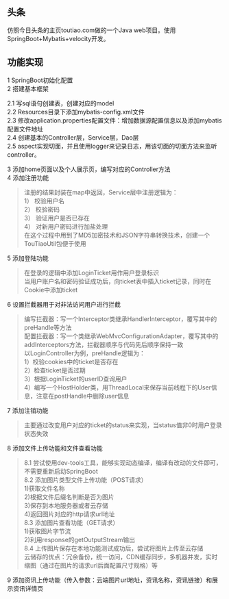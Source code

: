 ## 头条
仿照今日头条的主页toutiao.com做的一个Java web项目。使用SpringBoot+Mybatis+velocity开发。       

## 功能实现        
1 SpringBoot初始化配置             
2 搭建基本框架
>      
2.1 写sql语句创建表，创建对应的model     
2.2 Resources目录下添加mybatis-config.xml文件   
2.3 修改application.properties配置文件：增加数据源配置信息以及添加mybatis配置文件地址    
2.4 创建基本的Controller层，Service层，Dao层       
2.5 aspect实现切面，并且使用logger来记录日志，用该切面的切面方法来监听controller。
    
3 添加home页面以及个人展示页，编写对应的Controller方法  
4  添加注册功能   
>注册的结果封装在map中返回，Service层中注册逻辑为：  
>1） 校验用户名   
>2） 校验密码  
>3） 验证用户是否已存在   
>4） 对新用户密码进行加盐处理   
>在这个过程中用到了MD5加密技术和JSON字符串转换技术，创建一个TouTiaoUtil包便于使用   

5 添加登陆功能
> 在登录的逻辑中添加LoginTicket用作用户登录标识   
> 当用户账户名和密码验证成功后，向ticket表中插入ticket记录，同时在Cookie中添加ticket

6 设置拦截器用于对非法访问用户进行拦截
> 编写拦截器：写一个Interceptor类继承HandlerInterceptor，覆写其中的preHandle等方法  
> 配置拦截器：写一个类继承WebMvcConfigurationAdapter，覆写其中的addInterceptors方法，拦截器顺序与代码先后顺序保持一致    
> 以LoginController为例，preHandle逻辑为：   
> 1）校验cookies中的ticket是否存在   
> 2）检查ticket是否过期   
> 3）根据LoginTicket的userID查询用户  
> 4）编写一个HostHolder类，用ThreadLocal来保存当前线程下的User信息，注意在postHandle中删除user信息  

7 添加注销功能   
>主要通过改变用户对应的ticket的status来实现，当status值非0时用户登录状态失效   

8 添加文件上传功能和文件查看功能
>8.1 尝试使用dev-tools工具，能够实现动态编译，编译有改动的文件即可，不需要重新启动SpringBoot   
>8.2 添加图片类型文件上传功能（POST请求）   
>1)获取文件名称  
>2)根据文件后缀名判断是否为图片   
>3)保存到本地服务器或者云存储   
>4)返回图片对应的http请求url地址    
>8.3 添加图片查看功能（GET请求）  
>1)获取图片字节流   
>2)利用response的getOutputStream输出   
>8.4 上传图片保存在本地功能测试成功后，尝试将图片上传至云存储  
>云储存的优点：冗余备份，统一访问，CDN缓存同步，多机器并发，实时缩图（通过在图片的请求url后面配置尺寸规格）等    

  
9 添加资讯上传功能（传入参数：云端图片url地址，资讯名称，资讯链接）和展示资讯详情页   

 
       